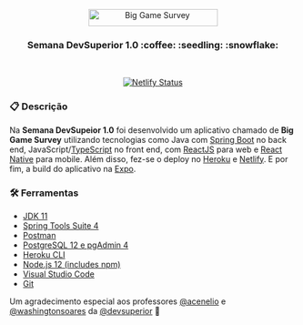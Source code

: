 <p align="center">
  <img src="https://user-images.githubusercontent.com/16638651/93718420-7a8a5e80-fb52-11ea-84ef-dcc4c2632752.png" width="227" height="30" alt="Big Game Survey" />
</p>

<h3 align="center">
  Semana DevSuperior 1.0 :coffee: :seedling: :snowflake:
</h3>

<br>

<div align="center">

[![Netlify Status](https://api.netlify.com/api/v1/badges/9f165bb4-021b-4e75-953e-f1096037547e/deploy-status)](https://app.netlify.com/sites/sds1/deploys)

</div>

### :clipboard: Descrição

Na **Semana DevSupeior 1.0** foi desenvolvido um aplicativo chamado de **Big Game Survey** utilizando tecnologias como Java com [Spring Boot](https://spring.io/projects/spring-boot) no back end, JavaScript/[TypeScript](https://www.typescriptlang.org/) no front end, com [ReactJS](https://reactjs.org/) para web e [React Native](https://reactnative.dev/) para mobile. Além disso, fez-se o deploy no [Heroku](https://www.heroku.com/) e [Netlify](https://www.netlify.com/). E por fim, a build do aplicativo na [Expo](https://expo.io/).

### :hammer_and_wrench: Ferramentas

- [JDK 11](https://adoptopenjdk.net/releases.html)
- [Spring Tools Suite 4](https://spring.io/tools)
- [Postman](https://www.postman.com/downloads/)
- [PostgreSQL 12 e pgAdmin 4](https://www.postgresql.org/download/)
- [Heroku CLI](https://devcenter.heroku.com/articles/heroku-cli)
- [Node.js 12 (includes npm)](https://nodejs.org/en/)
- [Visual Studio Code](https://code.visualstudio.com/)
- [Git](https://git-scm.com/)



Um agradecimento especial aos professores [@acenelio](https://github.com/acenelio) e [@washingtonsoares](https://github.com/washingtonsoares)  da [@devsuperior](https://github.com/devsuperior) :pray:

